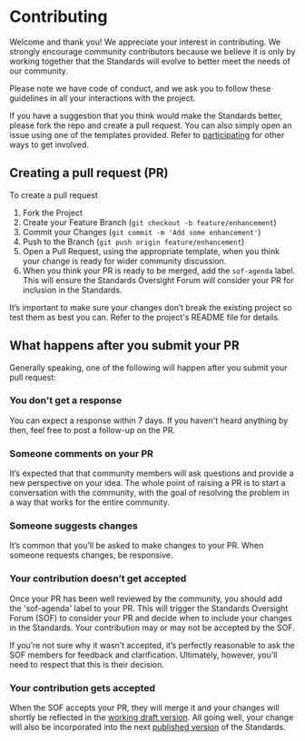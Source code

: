 # Contributing

Welcome and thank you! We appreciate your interest in contributing. We strongly encourage community contributors because we believe it is only by working together that the Standards will evolve to better meet the needs of our community.

Please note we have code of conduct, and we ask you to follow these guidelines in all your interactions with the project.

If you have a suggestion that you think would make the Standards better, please fork the repo and create a pull request. You can also simply open an issue using one of the templates provided. Refer to [participating](/community/get-involved/03.1-participating) for other ways to get involved.

## Creating a pull request (PR)

To create a pull request

1. Fork the Project
2. Create your Feature Branch (`git checkout -b feature/enhancement`)
3. Commit your Changes (`git commit -m 'Add some enhancement'`)
4. Push to the Branch (`git push origin feature/enhancement`)
5. Open a Pull Request, using the appropriate template, when you think your change is ready for wider community discussion.
6. When you think your PR is ready to be merged, add the `sof-agenda` label. This will ensure the Standards Oversight Forum will consider your PR for inclusion in the Standards.

It’s important to make sure your changes don’t break the existing project so test them as best you can. Refer to the project's README file for details.

## What happens after you submit your PR

Generally speaking, one of the following will happen after you submit your pull request:

### You don't get a response

You can expect a response within 7 days. If you haven't heard anything by then, feel free to post a follow-up on the PR.

### Someone comments on your PR

It’s expected that that community members will ask questions and provide a new perspective on your idea. The whole point of raising a PR is to start a conversation with the community, with the goal of resolving the problem in a way that works for the entire community.

### Someone suggests changes

It’s common that you’ll be asked to make changes to your PR. When someone requests changes, be responsive.

### Your contribution doesn’t get accepted

Once your PR has been well reviewed by the community, you should add the 'sof-agenda' label to your PR. This will trigger the Standards Oversight Forum (SOF) to consider your PR and decide when to include your changes in the Standards. Your contribution may or may not be accepted by the SOF.

If you’re not sure why it wasn’t accepted, it’s perfectly reasonable to ask the SOF members for feedback and clarification. Ultimately, however, you’ll need to respect that this is their decision.

### Your contribution gets accepted

When the SOF accepts your PR, they will merge it and your changes will shortly be reflected in the [working draft version](hhttps://tewhatuora.github.io/hinz-demo/draft). All going well, your change will also be incorporated into the next [published version](https://tewhatuora.github.io/hinz-demo) of the Standards.
